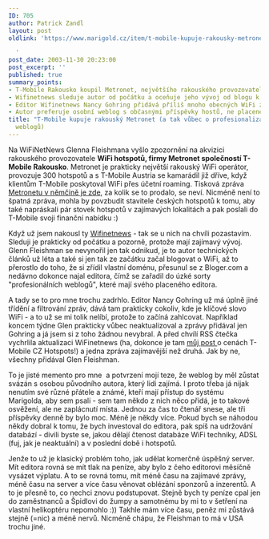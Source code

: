 ```yaml
---
ID: 705
author: Patrick Zandl
layout: post
oldlink: 'https://www.marigold.cz/item/t-mobile-kupuje-rakousky-metronet-a-tak-vubec-o-profesionalizaci-weblogu

  '
post_date: 2003-11-30 20:23:00
post_excerpt: ''
published: true
summary_points:
- T-Mobile Rakousko koupil Metronet, největšího rakouského provozovatele WiFi hotspotů.
- Wifinetnews sleduje autor od počátku a oceňuje jeho vývoj od blogu k webu.
- Editor Wifinetnews Nancy Gohring přidává příliš mnoho obecných WiFi zpráv.
- Autor preferuje osobní weblog s občasnými příspěvky hostů, ne placeného editora.
title: "T-Mobile kupuje rakouský Metronet (a tak vůbec o profesionalizaci"
  weblogů)
---
```


<p>
Na WiFiNetNews Glenna Fleishmana vyšlo zpozornění na akvizici rakouského provozovatele <STRONG>WiFi hotspotů, firmy Metronet společností T-Mobile Rakousko</STRONG>. Metronet je prakticky největší rakouský WiFi operátor, provozuje 300 hotspotů a s T-Mobile Austria se kamarádil již dříve, když klientům T-Mobile poskytoval WiFi přes účetní roaming. Tisková zpráva <A href="http://content.metronet.at/?detail=1605" target=_blank>Metronetu v němčině je zde</A>, za kolik se to prodalo, se neví. Nicméně není to špatná zpráva, mohla by povzbudit stavitele českých hotspotů k tomu, aby také napráskali pár stovek hotspotů v zajímavých lokalitách a pak poslali do T-Mobile svoji finanční nabídku :)</p>

<p>
Když už jsem nakousl ty <A href="http://www.wifinetnews.com/" target=_blank>Wifinetnews</A> - tak se u nich na chvíli pozastavím. Sleduji je prakticky od počátku a pozorně, protože mají zajímavý vývoj. Glenn Fleishman se nevynořil jen tak odnikud, je to autor technických článků už léta a také si jen tak ze začátku začal blogovat o WiFi, až to přerostlo do toho, že si zřídil vlastní doménu, přesunul se z Bloger.com a nedávno dokonce najal editora, čímž se zařadil do úzké sorty "profesionálních weblogů", které mají svého placeného editora. </p>

<p>
A tady se to pro mne trochu zadrhlo. Editor Nancy Gohring už má úplně jiné třídění a filtrování zpráv, dává tam prakticky cokoliv, kde je klíčové slovo WiFi - a to už se mi tolik nelíbí, protože to začíná zahlcovat. Například koncem týdne Glen prakticky vůbec neaktualizoval a zprávy přidával jen Gohring a já jsem si z toho žádnou nevybral. A před chvílí RSS čtečka vychrlila aktualizaci WiFinetnews (ha, dokonce je tam <A href="http://wifinetnews.com/archives/002589.html" target=_blank>můj post </A>o cenách T-Mobile CZ Hotspots!) a jedna zpráva zajímavější než druhá. Jak by ne, všechny přidával Glen Fleishman. </p>

<p>
To je jisté memento pro mne&#160; a potvrzení mojí teze, že weblog by měl zůstat svázán s osobou původního autora, který lidi zajímá. I proto třeba já nijak nenutím své různé přátele a známé, kteří mají přístup do systému Marigolda, aby sem psali - sem tam někdo z nich něco přidá, je to takové osvěžení, ale ne zaplácnutí místa. Jednou za čas to čtenář snese, ale tři příspěvky denně by bylo moc. Méně je někdy více. Pokud bych se náhodou někdy dobral k tomu, že bych investoval do editora, pak spíš na udržování databází - divili byste se, jakou dělají čtenost databáze WiFi techniky, ADSL (fuj, jak je neaktuální) a v poslední době i hotspotů. </p>

<p>
Jenže to už je klasický problém toho, jak udělat komerčně úspěšný server. Mít editora rovná se mít tlak na peníze, aby bylo z čeho editorovi měsíčně vysázet výplatu. A to se rovná tomu, mít méně času na zajímavé zprávy, méně času na server a více času věnovat oblézání sponzorů a inzerentů. A to je přesně to, co nechci znovu podstupovat. Stejně bych ty peníze cpal jen do&#160;zaměstnanců a Špidlovi do žumpy&#160;a samotnému by mi to v šetření na vlastní helikoptéru nepomohlo :)) Takhle mám více času, peněz mi zůstává stejně (=nic) a méně nervů. Nicméně chápu, že Fleishman to má v USA trochu jiné. </p>